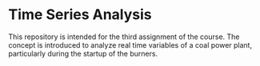 # Time Series Analysis
This repository is intended for the third assignment of the course. The concept is introduced to analyze real time variables of a coal power plant, particularly during the startup of the burners. 

